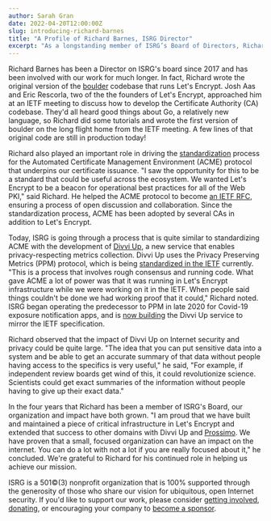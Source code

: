 ```yaml
---
author: Sarah Gran
date: 2022-04-20T12:00:00Z
slug: introducing-richard-barnes
title: "A Profile of Richard Barnes, ISRG Director"
excerpt: "As a longstanding member of ISRG’s Board of Directors, Richard Barnes shares his thoughts on our organization’s growth and change."
---
```


Richard Barnes has been a Director on ISRG's board since 2017 and has been involved with our work for much longer. In fact, Richard wrote the original version of the [boulder](https://github.com/letsencrypt/boulder) codebase that runs Let's Encrypt. Josh Aas and Eric Rescorla, two of the the founders of Let's Encrypt, approached him at an IETF meeting to discuss how to develop the Certificate Authority (CA) codebase. They'd all heard good things about Go, a relatively new language, so Richard did some tutorials and wrote the first version of boulder on the long flight home from the IETF meeting. A few lines of that original code are still in production today!

Richard also played an important role in driving the [standardization](https://datatracker.ietf.org/doc/html/rfc8555) process for the Automated Certificate Management Environment (ACME) protocol that underpins our certificate issuance. "I saw the opportunity for this to be a standard that could be useful across the ecosystem. We wanted Let's Encrypt to be a beacon for operational best practices for all of the Web PKI," said Richard. He helped the ACME protocol to become [an IETF RFC](https://www.rfc-editor.org/rfc/rfc8555.txt), ensuring a process of open discussion and collaboration. Since the standardization process, ACME has been adopted by several CAs in addition to Let's Encrypt.

Today, ISRG is going through a process that is quite similar to standardizing ACME with the development of [Divvi Up](http://divviup.org), a new service that enables privacy-respecting metrics collection. Divvi Up uses the Privacy Preserving Metrics (PPM) protocol, which is being [standardized in the IETF](https://datatracker.ietf.org/doc/charter-ietf-ppm/) currently. "This is a process that involves rough consensus and running code. What gave ACME a lot of power was that it was running in Let's Encrypt infrastructure while we were working on it in the IETF. When people said things couldn't be done we had working proof that it could," Richard noted. ISRG began operating the predecessor to PPM in late 2020 for Covid-19 exposure notification apps, and is [now building](https://github.com/abetterinternet/janus) the Divvi Up service to mirror the IETF specification.

Richard observed that the impact of Divvi Up on Internet security and privacy could be quite large. "The idea that you can put sensitive data into a system and be able to get an accurate summary of that data without people having access to the specifics is very useful," he said, "For example, if independent review boards get wind of this, it could revolutionize science. Scientists could get exact summaries of the information without people having to give up their exact data."

In the four years that Richard has been a member of ISRG's Board, our organization and impact have both grown. "I am proud that we have built and maintained a piece of critical infrastructure in Let's Encrypt and extended that success to other domains with Divvi Up and [Prossimo](http://memorysafety.org). We have proven that a small, focused organization can have an impact on the internet. You can do a lot with not a lot if you are really focused about it," he concluded. We're grateful to Richard for his continued role in helping us achieve our mission.

ISRG is a 501©(3) nonprofit organization that is 100% supported through the generosity of those who share our vision for ubiquitous, open Internet security. If you'd like to support our work, please consider [getting involved](/getinvolved/), [donating](/donate/), or encouraging your company to [become a sponsor](/sponsor/).
